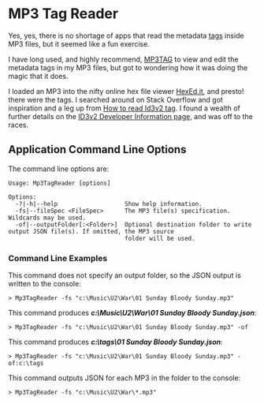 # MP3 Tag Reader

Yes, yes, there is no shortage of apps that read the metadata [tags](https://id3.org/Home) inside MP3 files, but it seemed like a fun exercise.

I have long used, and highly recommend, [MP3TAG](https://www.mp3tag.de/en/) to view and edit the metadata tags in my MP3 files, but got to wondering how it was doing the magic that it does.

I loaded an MP3 into the nifty online hex file viewer [HexEd.it](https://hexed.it/), and presto! there were the tags. I searched around on Stack Overflow and got inspiration and a leg up from [How to read Id3v2 tag](https://stackoverflow.com/questions/16399604/how-to-read-id3v2-tag). I found a wealth of further details on the [ID3v2 Developer Information page](https://id3.org/Developer%20Information), and was off to the races.

## Application Command Line Options
The command line options are:
```
Usage: Mp3TagReader [options]

Options:
  -?|-h|--help                   Show help information.
  -fs|--fileSpec <FileSpec>      The MP3 file(s) specification. Wildcards may be used.
  -of|--outputFolder[:<Folder>]  Optional destination folder to write output JSON file(s). If omitted, the MP3 source
                                 folder will be used.  
```
### Command Line Examples
This command does not specify an output folder, so the JSON output is written to the console:
```
> Mp3TagReader -fs "c:\Music\U2\War\01 Sunday Bloody Sunday.mp3"
```
This command produces ***c:\Music\U2\War\01 Sunday Bloody Sunday.json***:
```
> Mp3TagReader -fs "c:\Music\U2\War\01 Sunday Bloody Sunday.mp3" -of
```
This command produces ***c:\tags\01 Sunday Bloody Sunday.json***:
```
> Mp3TagReader -fs "c:\Music\U2\War\01 Sunday Bloody Sunday.mp3" -of:c:\tags
```
This command outputs JSON for each MP3 in the folder to the console:
```
> Mp3TagReader -fs "c:\Music\U2\War\*.mp3"
```




